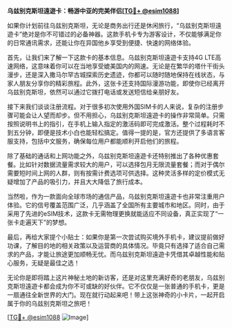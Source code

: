 **乌兹别克斯坦遠遊卡：畅游中亚的完美伴侣[[TG💪+ @esim1088](https://t.me/s/esim1088)]**

如果你计划前往乌兹别克斯坦，无论是商务出行还是休闲旅行，“乌兹别克斯坦遠遊卡”绝对是你不可错过的必备神器。这款手机卡专为游客设计，不仅能够满足你的日常通讯需求，还能让你在异国他乡享受到便捷、快速的网络体验。

首先，让我们来了解一下这款卡的基本信息。乌兹别克斯坦遠遊卡支持4G LTE高速网络，这意味着你可以在当地享受媲美国内的网速。无论是在繁华的塔什干街头漫步，还是深入撒马尔罕古城探索历史遗迹，你都可以随时随地保持在线状态，与家人朋友分享你的精彩旅程。此外，这张卡还支持国际漫游功能，即使你已经离开乌兹别克斯坦，依然可以通过它拨打电话或发送短信给亲朋好友。

接下来我们谈谈注册流程。对于很多初次使用外国SIM卡的人来说，复杂的注册步骤可能会让人望而却步。但不用担心，乌兹别克斯坦遠遊卡的操作非常简单。只需按照说明书上的指引，在手机上输入指定的激活码即可完成激活。整个过程耗时不到五分钟，即便是技术小白也能轻松搞定。值得一提的是，官方还提供了多语言客服支持，包括中文服务，确保每位用户都能顺利开启他们的旅程。

除了基础的通话和上网功能之外，乌兹别克斯坦遠遊卡还特别推出了各种优惠套餐。比如针对数据流量需求较大的用户，可以选择包月无限流量套餐；而对于偶尔需要短时间上网的人群，则有按需计费选项可供选择。这种灵活多样的定价模式无疑增加了产品的吸引力，并且大大降低了旅行成本。

当然啦，作为一款面向全球市场的通信产品，乌兹别克斯坦遠遊卡也非常注重用户体验。它的信号覆盖范围广泛，几乎涵盖了全国所有主要城市和地区。同时，由于采用了先进的eSIM技术，这款卡无需物理更换就能适应不同设备，真正实现了“一张卡走遍天下”的梦想。

最后，再给大家提个小贴士：如果你是第一次尝试购买境外手机卡，建议提前做好功课，了解目的地的相关政策以及运营商的具体情况。毕竟只有选择了适合自己需求的产品，才能让旅途更加顺畅无忧。而乌兹别克斯坦遠遊卡凭借其卓越性能和贴心服务，无疑是最佳之选！

无论你是即将踏上这片神秘土地的新访客，还是对这里充满好奇的老朋友，乌兹别克斯坦遠遊卡都会成为你不可或缺的好伙伴。它不仅仅是一张普通的手机卡，更是一扇通往全新世界的大门。现在就行动起来吧！带上这张神奇的小卡片，一起开启属于你的乌兹别克斯坦之旅吧！

[[TG💪+ @esim1088](https://t.me/s/esim1088) ![Image](https://i.postimg.cc/4NQfJmqS/Snipaste-2025-05-13-00-14-12.png)]